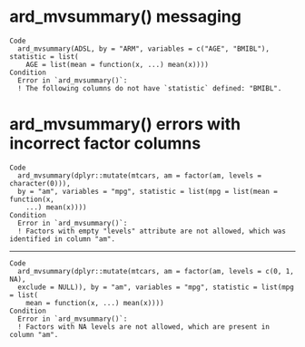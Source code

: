 # ard_mvsummary() messaging

    Code
      ard_mvsummary(ADSL, by = "ARM", variables = c("AGE", "BMIBL"), statistic = list(
        AGE = list(mean = function(x, ...) mean(x))))
    Condition
      Error in `ard_mvsummary()`:
      ! The following columns do not have `statistic` defined: "BMIBL".

# ard_mvsummary() errors with incorrect factor columns

    Code
      ard_mvsummary(dplyr::mutate(mtcars, am = factor(am, levels = character(0))),
      by = "am", variables = "mpg", statistic = list(mpg = list(mean = function(x,
        ...) mean(x))))
    Condition
      Error in `ard_mvsummary()`:
      ! Factors with empty "levels" attribute are not allowed, which was identified in column "am".

---

    Code
      ard_mvsummary(dplyr::mutate(mtcars, am = factor(am, levels = c(0, 1, NA),
      exclude = NULL)), by = "am", variables = "mpg", statistic = list(mpg = list(
        mean = function(x, ...) mean(x))))
    Condition
      Error in `ard_mvsummary()`:
      ! Factors with NA levels are not allowed, which are present in column "am".

